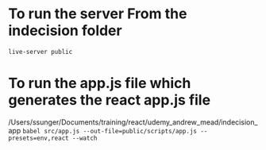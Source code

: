 # To run the server From the indecision folder
``` live-server public ```
# To run the app.js file which generates the react app.js file
/Users/ssunger/Documents/training/react/udemy_andrew_mead/indecision_app
``` babel src/app.js --out-file=public/scripts/app.js --presets=env,react --watch ```
